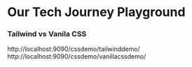 # Our Tech Journey Playground


### Tailwind vs Vanila CSS
http://localhost:9090/cssdemo/tailwinddemo/
http://localhost:9090/cssdemo/vanillacssdemo/
